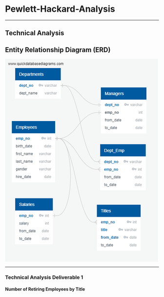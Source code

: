 # Pewlett-Hackard-Analysis
__________________________________________________________________________________________________

## Technical Analysis ##

## Entity Relationship Diagram (ERD) ##
![](https://github.com/GR8505/Pewlett-Hackard-Analysis/blob/master/EmployeeDB.png)


_________________________________________________________________________________________________


### Technical Analysis Deliverable 1 ###
#### Number of Retiring Employees by Title ####


